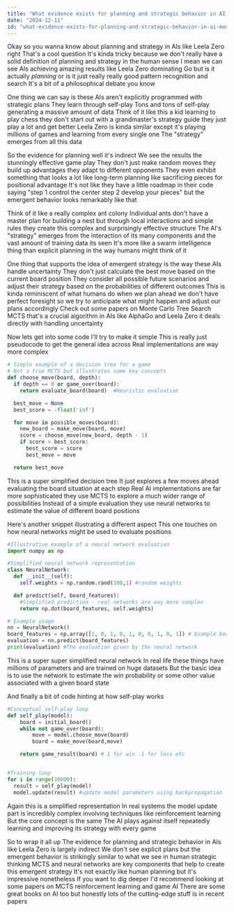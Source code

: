 ```yaml
---
title: "What evidence exists for planning and strategic behavior in AI models like Leela Zero?"
date: "2024-12-11"
id: "what-evidence-exists-for-planning-and-strategic-behavior-in-ai-models-like-leela-zero"
---
```


Okay so you wanna know about planning and strategy in AIs like Leela Zero right  That's a cool question  It's kinda tricky because we don't really have a solid definition of planning and strategy in the human sense  I mean we can see AIs achieving amazing results like Leela Zero dominating Go but is it actually *planning* or is it just really really good pattern recognition and search  It's a bit of a philosophical debate you know

One thing we can say is these AIs aren't explicitly programmed with strategic plans  They learn through self-play  Tons and tons of self-play generating a massive amount of data  Think of it like this a kid learning to play chess they don't start out with a grandmaster's strategy guide they just play a lot and get better  Leela Zero is kinda similar except it's playing millions of games and learning from every single one  The "strategy" emerges from all this data

So the evidence for planning well it's indirect  We see the results the stunningly effective game play  They don't just make random moves they build up advantages they adapt to different opponents  They even exhibit something that looks a lot like long-term planning like sacrificing pieces for positional advantage  It's not like they have a little roadmap in their code saying "step 1 control the center step 2 develop your pieces" but the emergent behavior looks remarkably like that

Think of it like a really complex ant colony  Individual ants don't have a master plan for building a nest but through local interactions and simple rules they create this complex and surprisingly effective structure  The AI's "strategy" emerges from the interaction of its many components and the vast amount of training data its seen  It's more like a swarm intelligence thing than explicit planning in the way humans might think of it

One thing that supports the idea of emergent strategy is the way these AIs handle uncertainty  They don't just calculate the best move based on the current board position  They consider all possible future scenarios and adjust their strategy based on the probabilities of different outcomes  This is kinda reminiscent of what humans do when we plan ahead we don't have perfect foresight so we try to anticipate what might happen and adjust our plans accordingly  Check out some papers on Monte Carlo Tree Search MCTS that's a crucial algorithm in AIs like AlphaGo and Leela Zero it deals directly with handling uncertainty

Now lets get into some code  I'll try to make it simple  This is really just pseudocode to get the general idea across  Real implementations are way more complex



```python
# Simple example of a decision tree for a game
# Not a true MCTS but illustrates some key concepts
def choose_move(board, depth):
  if depth == 0 or game_over(board):
    return evaluate_board(board)  #Heuristic evaluation

  best_move = None
  best_score = -float('inf')

  for move in possible_moves(board):
    new_board = make_move(board, move)
    score = choose_move(new_board, depth - 1)
    if score > best_score:
      best_score = score
      best_move = move

  return best_move

```

This is a super simplified decision tree  It just explores a few moves ahead evaluating the board situation at each step  Real AI implementations are far more sophisticated they use MCTS to explore a much wider range of possibilities  Instead of a simple evaluation they use neural networks to estimate the value of different board positions

Here's another snippet illustrating a different aspect  This one touches on how neural networks might be used to evaluate positions



```python
#Illustrative example of a neural network evaluation
import numpy as np

#Simplified neural network representation
class NeuralNetwork:
  def __init__(self):
    self.weights = np.random.rand(100,1) #random weights

  def predict(self, board_features):
    #Simplified prediction - real networks are way more complex
    return np.dot(board_features, self.weights)

# Example usage
nn = NeuralNetwork()
board_features = np.array([1, 0, 1, 0, 1, 0, 0, 1, 0, 1]) # Example board features
evaluation = nn.predict(board_features)
print(evaluation) #The evaluation given by the neural network
```

This is a super super simplified neural network  In real life these things have millions of parameters and are trained on huge datasets  But the basic idea is to use the network to estimate the win probability or some other value associated with a given board state


And finally a bit of code hinting at how self-play works

```python
#Conceptual self-play loop
def self_play(model):
    board = initial_board()
    while not game_over(board):
        move = model.choose_move(board)
        board = make_move(board,move)

    return game_result(board) # 1 for win -1 for loss etc


#Training loop
for i in range(10000):
  result = self_play(model)
  model.update(result) #update model parameters using backpropagation
```

Again this is a simplified representation  In real systems the model update part is incredibly complex involving techniques like reinforcement learning  But the core concept is the same  The AI plays against itself repeatedly learning and improving its strategy with every game


So to wrap it all up  The evidence for planning and strategic behavior in AIs like Leela Zero is largely indirect  We don't see explicit plans but the emergent behavior is strikingly similar to what we see in human strategic thinking  MCTS and neural networks are key components that help to create this emergent strategy  It's not exactly like human planning but it's impressive nonetheless  If you want to dig deeper I'd recommend looking at some papers on MCTS reinforcement learning and game AI  There are some great books on AI too but honestly  lots of the cutting-edge stuff is in recent papers
